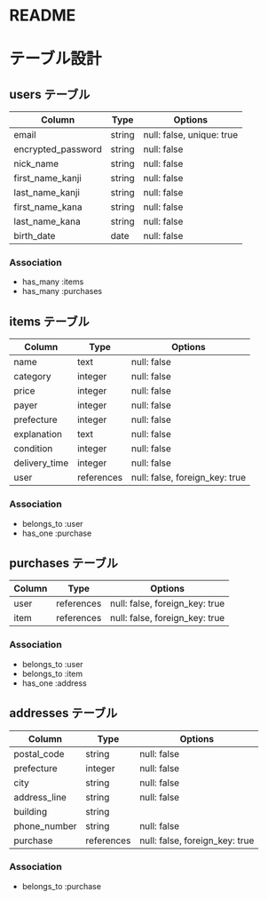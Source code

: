 # README

# テーブル設計

## users テーブル

| Column             | Type     | Options                  |
| ------------------ | -------- | ------------------------ |
| email              | string   | null: false, unique: true|
| encrypted_password | string   | null: false              |
| nick_name          | string   | null: false              |
| first_name_kanji   | string   | null: false              |
| last_name_kanji    | string   | null: false              |
| first_name_kana    | string   | null: false              |
| last_name_kana     | string   | null: false              |
| birth_date         | date     | null: false              |

### Association

- has_many :items
- has_many :purchases



## items テーブル

| Column         | Type       | Options                        |
| -------------- | ---------- | ------------------------------ |
| name           | text       | null: false                    |
| category       | integer    | null: false                    |
| price          | integer    | null: false                    |
| payer          | integer    | null: false                    |
| prefecture     | integer    | null: false                    |
| explanation    | text       | null: false                    |
| condition      | integer    | null: false                    |
| delivery_time  | integer    | null: false                    |
| user           | references | null: false, foreign_key: true |

### Association

- belongs_to :user
- has_one :purchase



## purchases テーブル

| Column     | Type       | Options                        |
| ---------- | ---------- | ------------------------------ |
| user       | references | null: false, foreign_key: true |
| item       | references | null: false, foreign_key: true |


### Association

- belongs_to :user
- belongs_to :item
- has_one :address



## addresses テーブル

| Column             | Type       | Options                        |
| ------------------ | ---------- | ------------------------------ |
| postal_code        | string     | null: false                    |
| prefecture         | integer    | null: false                    |
| city               | string     | null: false                    |
| address_line       | string     | null: false                    |
| building           | string     |                                |
| phone_number       | string     | null: false                    |
| purchase           | references | null: false, foreign_key: true |

### Association

- belongs_to :purchase
